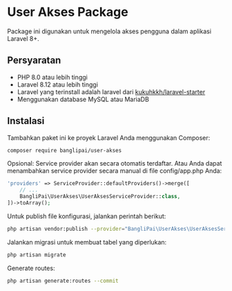# User Akses Package

Package ini digunakan untuk mengelola akses pengguna dalam aplikasi Laravel 8+.

## Persyaratan

- PHP 8.0 atau lebih tinggi
- Laravel 8.12 atau lebih tinggi
- Laravel yang terinstall adalah laravel
  dari [kukuhkkh/laravel-starter](https://packagist.org/packages/kukuhkkh/laravel-starter)
- Menggunakan database MySQL atau MariaDB

## Instalasi

Tambahkan paket ini ke proyek Laravel Anda menggunakan Composer:

```bash
composer require banglipai/user-akses
```

Opsional: Service provider akan secara otomatis terdaftar. Atau Anda dapat menambahkan service provider secara manual di
file config/app.php Anda:

```php
'providers' => ServiceProvider::defaultProviders()->merge([
    // ...
    BangliPai\UserAkses\UserAksesServiceProvider::class,
])->toArray();
```

Untuk publish file konfigurasi, jalankan perintah berikut:

```bash
php artisan vendor:publish --provider="BangliPai\UserAkses\UserAksesServiceProvider" --tag="config"
```

Jalankan migrasi untuk membuat tabel yang diperlukan:

```bash
php artisan migrate
```

Generate routes:

```bash
php artisan generate:routes --commit
```
